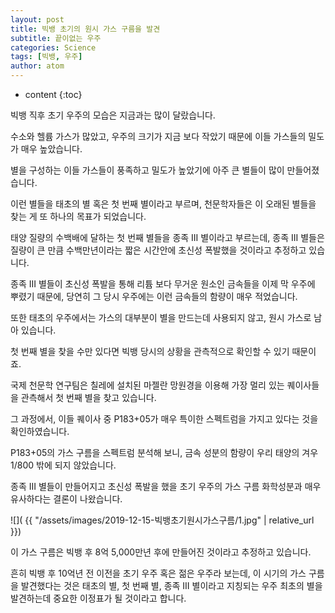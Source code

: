 ```yaml
---
layout: post
title: 빅뱅 초기의 원시 가스 구름을 발견
subtitle: 끝이없는 우주
categories: Science
tags: [빅뱅, 우주]
author: atom
---
```


* content
{:toc}

빅뱅 직후 초기 우주의 모습은 지금과는 많이 달랐습니다.

 

수소와 헬륨 가스가 많았고, 우주의 크기가 지금 보다 작았기 때문에 이들 가스들의 밀도가 매우 높았습니다.

 

별을 구성하는 이들 가스들이 풍족하고 밀도가 높았기에 아주 큰 별들이 많이 만들어졌습니다.

 

이런 별들을 태초의 별 혹은 첫 번째 별이라고 부르며, 천문학자들은 이 오래된 별들을 찾는 게 또 하나의 목표가 되었습니다.

 

태양 질량의 수백배에 달하는 첫 번째 별들을 종족 III 별이라고 부르는데, 종족 III 별들은 질량이 큰 만큼 수백만년이라는 짧은 시간안에 초신성 폭발했을 것이라고 추정하고 있습니다.

 

종족 III 별들이 초신성 폭발을 통해 리튬 보다 무거운 원소인 금속들을 이제 막 우주에 뿌렸기 때문에, 당연히 그 당시 우주에는 이런 금속들의 함량이 매우 적었습니다.

 

또한 태초의 우주에서는 가스의 대부분이 별을 만드는데 사용되지 않고, 원시 가스로 남아 있습니다.

 

첫 번째 별을 찾을 수만 있다면 빅뱅 당시의 상황을 관측적으로 확인할 수 있기 때문이죠.

 

국제 천문학 연구팀은 칠레에 설치된 마젤란 망원경을 이용해 가장 멀리 있는 퀘이사들을 관측해서 첫 번째 별을 찾고 있습니다.

 

그 과정에서, 이들 퀘이사 중 P183+05가 매우 특이한 스펙트럼을 가지고 있다는 것을 확인하였습니다.

 

P183+05의 가스 구름을 스펙트럼 분석해 보니, 금속 성분의 함량이 우리 태양의 겨우 1/800 밖에 되지 않았습니다.

 

종족 III 별들이 만들어지고 초신성 폭발을 했을 초기 우주의 가스 구름 화학성분과 매우 유사하다는 결론이 나왔습니다.

![]( {{ "/assets/images/2019-12-15-빅뱅초기원시가스구름/1.jpg" | relative_url }})

이 가스 구름은 빅뱅 후 8억 5,000만년 후에 만들어진 것이라고 추정하고 있습니다.

 

흔히 빅뱅 후 10억년 전 이전을 초기 우주 혹은 젊은 우주라 보는데, 이 시기의 가스 구름을 발견했다는 것은 태초의 별, 첫 번째 별, 종족 III 별이라고 지칭되는 우주 최초의 별을 발견하는데 중요한 이정표가 될 것이라고 합니다.
